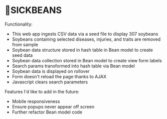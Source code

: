 # 🤮SICKBEANS

Functionality: 

- This web app ingests CSV data via a seed file to display 307 soybeans
- Soybeans containing selected diseases, injuries, and traits are removed from sample
- Soybean data structure stored in hash table in Bean model to create seed data 
- Soybean data collection stored in Bean model to create view form labels
- Search params transformed into hash table via Bean model 
- Soybean data is displayed on rollover
- Form doesn't reload the page thanks to AJAX
- Javascript clears search parameters

Features I'd like to add in the future: 

- Mobile responsiveness
- Ensure popups never appear off screen 
- Further refactor Bean model code
